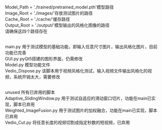 Model_Path = './trained/pretrained_model.pth'模型路径 <br />
Image_Root = './images/'存放测试图片的路径 <br />
Cache_Root = './cache/'缓存路径 <br />
Output_Root = './output/'模型输出的风格化图像的路径 <br />
请确保这四个路径存在 <br /> <br />

main.py 用于测试模型的基础功能，即输入任意尺寸图片，输出风格化图片，目前功能已完善 <br />
GUI.py pyQt5搭建的图形界面，仍需修改 <br />
Model.py 模型功能文件 <br />
Vedio_Dispose.py 该脚本用于视频风格化测试，输入视频文件输出风格化的视频，系统开销太大，需要修改 <br /> <br />

unused 所有已弃用的脚本 <br />
Adaptive_SlidingWindow.py 用于测试自适应的滑动窗口切片，功能在main已实现，脚本已弃用 <br />
Weighted_ImageFusion.py 用于测试图片的加权融合，功能在main已实现，脚本已弃用 <br />
Vedio_Cut.py 将任意长度的视频切割成指定秒数的短视频，已弃用 <br />